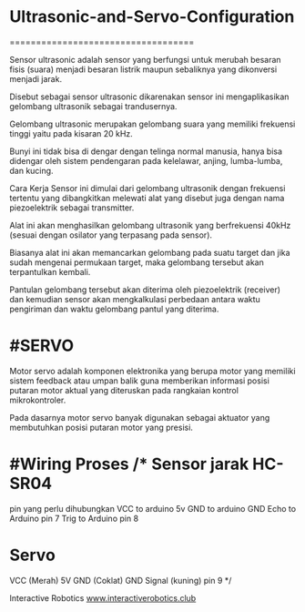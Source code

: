 # Ultrasonic-and-Servo-Configuration
===================================

Sensor ultrasonic adalah sensor yang berfungsi untuk merubah besaran fisis (suara) menjadi besaran listrik maupun sebaliknya yang dikonversi menjadi jarak.

Disebut sebagai sensor ultrasonic dikarenakan sensor ini mengaplikasikan gelombang ultrasonik sebagai trandusernya.

Gelombang ultrasonic merupakan gelombang suara yang memiliki frekuensi tinggi yaitu pada kisaran 20 kHz.

Bunyi ini tidak bisa di dengar dengan telinga normal manusia, hanya bisa didengar oleh sistem pendengaran pada kelelawar, anjing, lumba-lumba, dan kucing.

Cara Kerja
Sensor ini dimulai dari gelombang ultrasonik dengan frekuensi tertentu yang dibangkitkan melewati alat yang disebut juga dengan nama piezoelektrik sebagai transmitter.

Alat ini akan menghasilkan gelombang ultrasonik yang berfrekuensi 40kHz  (sesuai dengan osilator yang terpasang pada sensor).

Biasanya alat ini akan memancarkan gelombang pada suatu target dan jika sudah mengenai permukaan target, maka gelombang tersebut akan terpantulkan kembali.

Pantulan gelombang tersebut akan diterima oleh piezoelektrik (receiver) dan kemudian sensor akan mengkalkulasi perbedaan antara waktu pengiriman dan waktu gelombang pantul yang diterima.


#SERVO
========================
Motor servo adalah komponen elektronika yang berupa motor yang memiliki sistem feedback atau umpan balik guna memberikan informasi posisi putaran motor aktual yang diteruskan pada rangkaian kontrol mikrokontroler.

Pada dasarnya motor servo banyak digunakan sebagai aktuator yang membutuhkan posisi putaran motor yang presisi.


#Wiring Proses
/*
Sensor jarak HC-SR04
=====================
pin yang perlu dihubungkan
VCC to arduino 5v
GND to arduino GND
Echo to Arduino pin 7
Trig to Arduino pin 8

Servo 
=====================
VCC (Merah) 5V
GND (Coklat) GND
Signal (kuning) pin 9
*/



Interactive Robotics
www.interactiverobotics.club

